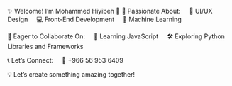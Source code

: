 ✨ Welcome! I’m Mohammed Hiyibeh 👋
🌟 Passionate About:
    🎨 UI/UX Design
    💻 Front-End Development
    🤖 Machine Learning

🤝 Eager to Collaborate On:
    🚀 Learning JavaScript
    🛠️ Exploring Python Libraries and Frameworks

📞 Let’s Connect:
    📱 +966 56 953 6409

💡 Let’s create something amazing together!

<!---
moseliem79/moseliem79 is a ✨ special ✨ repository because its `README.md` (this file) appears on your GitHub profile.
You can click the Preview link to take a look at your changes.
--->
